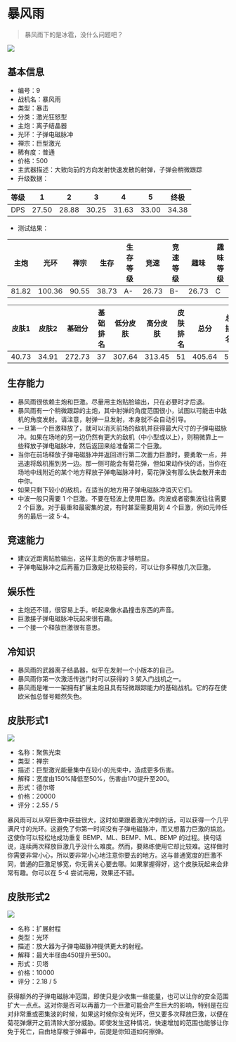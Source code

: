 # 暴风雨

> 暴风雨下的是冰雹，没什么问题吧？

<img src="/ships/ship_9.png" style={{zoom:1}}/>

## 基本信息

- 编号：9
- 战机名：暴风雨
- 类型：暴击
- 分类：激光狂怒型
- 主炮：离子结晶器
- 光环：子弹电磁脉冲
- 禅宗：巨型激光
- 稀有度：普通
- 价格：500
- 主武器描述：大致向前的方向发射快速发散的射弹，子弹会稍微跟踪
- 升级数据：

| 等级 | 1 | 2 | 3 | 4 | 5 | 终极 |
|--|--|--|--|--|--|--|
| DPS | 27.50 | 28.88 | 30.25 | 31.63 | 33.00 | 34.38 |

- 测试结果：

| 主炮 | 光环 | 禅宗 | 生存 | 生存等级 | 竞速 | 竞速等级 | 趣味 | 趣味等级 |
|--|--|--|--|--|--|--|--|--|
| 81.82 | 100.36 | 90.55 | 38.73 | A- | 26.73 | B- | 26.73 | C |

| 皮肤1 | 皮肤2 | 基础分 | 基础排名 | 低分皮肤 | 高分皮肤 | 皮肤排名 | 总分 | 总排名 |
|--|--|--|--|--|--|--|--|--|
| 40.73 | 34.91 | 272.73 | 37 | 307.64 | 313.45 | 51 | 405.64 | 55 |

## 生存能力

- 暴风雨很依赖主炮和巨激。尽量用主炮贴脸输出，只在必要时才后退。
- 暴风雨有一个稍微跟踪的主炮，其中射弹的角度范围很小，试图以可能击中敌机的角度发射。请注意，射弹一旦发射，本身就不会自动引导。
- 一旦第一个巨激释放了，就可以消灭前场的敌机并获得最大尺寸的子弹电磁脉冲。如果在场地的另一边仍然有更大的敌机（中小型或以上），则稍微靠上一些释放子弹电磁脉冲，然后返回来给准备第二个巨激。
- 当你在前场释放子弹电磁脉冲并返回进行第二次蓄力巨激时，要勇敢一点，并迅速将敌机推到另一边。那一侧可能会有菊花弹，但如果动作快的话，当你在场地中线附近的某个地方释放子弹电磁脉冲时，菊花弹没有那么快会散开来击中你。
- 如果只剩下较小的敌机，在适当的地方用子弹电磁脉冲消灭它们。
- 中波一般只需要 1 个巨激。不要在轻波上使用巨激。肉波或者密集波往往需要 2 个巨激。对于最重和最密集的波，有时甚至需要用到 4 个巨激，例如元帅任务的最后一波 5-4。

## 竞速能力

- 建议近距离贴脸输出，这样主炮的伤害才够明显。
- 子弹电磁脉冲之后再蓄力巨激是比较稳妥的，可以让你多释放几次巨激。

## 娱乐性

- 主炮还不错，很容易上手。听起来像水晶撞击东西的声音。
- 巨激接子弹电磁脉冲玩起来很有趣。
- 一个接一个释放巨激很有意思。

## 冷知识

- 暴风雨的武器离子结晶器，似乎在发射一个小版本的自己。
- 暴风雨你第一次激活传送门时可以获得的 3 架入门战机之一。
- 暴风雨是唯一一架拥有扩展主炮且具有轻微跟踪能力的基础战机。它的存在使欧米伽总督号黯然失色。

## 皮肤形式1

<img src="/ships/ship_9_apex_1.png" style={{zoom:1}}/>

- 名称：聚焦光束
- 类型：禅宗
- 描述：巨型激光能量集中在较小的光束中，造成更多伤害。
- 解释：宽度由150%降低至50%，伤害由170提升至200。
- 形式：德尔塔
- 价格：20000
- 评分：2.55 / 5

暴风雨可以从窄巨激中获益很大，这时如果跟着激光冲刺的话，可以获得一个几乎满尺寸的光环。这避免了你第一时间没有子弹电磁脉冲，而又想蓄力巨激的尴尬。这使你可以轻松地成功重复 BEMP、ML、BEMP、ML、BEMP 的过程。换句话说，连续两次释放巨激几乎没什么难度。然而，要熟练使用它却比较难。这样做时你需要非常小心，所以要非常小心地注意你要去的地方。这与普通宽度的巨激不同，普通的巨激足够宽，你无需关心要去哪。如果掌握得好，这个皮肤玩起来会非常有趣。你可以在 5-4 尝试用用，效果还不错。 

## 皮肤形式2

<img src="/ships/ship_9_apex_2.png" style={{zoom:1}}/>

- 名称：扩展射程
- 类型：光环
- 描述：放大器为子弹电磁脉冲提供更大的射程。
- 解释：最大半径由450提升至500。
- 形式：贝塔
- 价格：10000
- 评分：2.18 / 5

获得额外的子弹电磁脉冲范围，即使只是少收集一些能量，也可以让你的安全范围扩大一点点。这对你是否可以再蓄力一个巨激可能会产生巨大的影响，特别是在应对非常重或密集波的时候，如果这时候你没有光环，但又要多次释放巨激，以便在菊花弹爆开之前清除大部分威胁。即使发生这种情况，快速增加的范围也能够让你免于死亡，自由地穿梭于弹幕中，前提是你知道如何擦弹。
